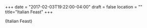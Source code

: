 +++
date = "2017-02-03T19:22:00-04:00"
draft = false
location = ""
title="Italian Feast"
+++

(Italian Feast)
